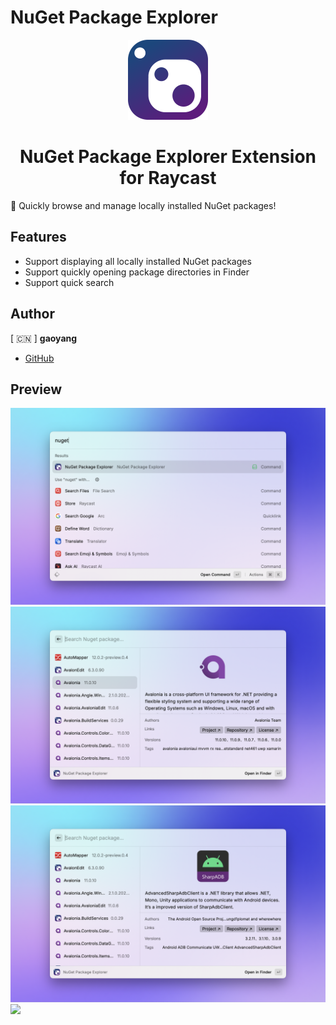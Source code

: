 # NuGet Package Explorer

<p align="center">
  <img src="assets/icon.png" height="128" width="128">
  <h1 align="center">NuGet Package Explorer Extension for Raycast</h1>
</p>

🌟 Quickly browse and manage locally installed NuGet packages!

## Features

- Support displaying all locally installed NuGet packages
- Support quickly opening package directories in Finder
- Support quick search

## Author

[ 🇨🇳 ] **gaoyang**

- [GitHub](https://www.github.com/gaoyang)

## Preview

<img src="metadata/nuget-package-explorer-1.png">
<img src="metadata/nuget-package-explorer-2.png">
<img src="metadata/nuget-package-explorer-3.png">
<img src="metadata/nuget-package-explorer-4.png">
